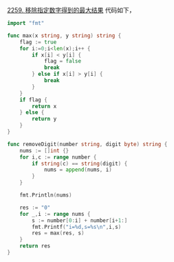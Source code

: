 [2259. 移除指定数字得到的最大结果](https://leetcode.cn/problems/remove-digit-from-number-to-maximize-result/description/)
代码如下，
```go
import "fmt"

func max(x string, y string) string {
    flag := true 
    for i:=0;i<len(x);i++ {
        if x[i] < y[i] {
            flag = false 
            break 
        } else if x[i] > y[i] {
            break 
        }
    }
    if flag {
        return x 
    } else {
        return y
    }
}

func removeDigit(number string, digit byte) string {
    nums := []int {}
    for i,c := range number {
        if string(c) == string(digit) {
            nums = append(nums, i)
        }
    }

    fmt.Println(nums)

    res := "0"
    for _,i := range nums {
        s := number[0:i] + number[i+1:]
        fmt.Printf("i=%d,s=%s\n",i,s)
        res = max(res, s)
    }
    return res  
}
```